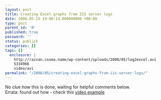 ```yaml
---
layout: post
title: Creating Excel graphs from IIS server logs
date: 2008-05-15 19:00:13.000000000 +00:00
type: post
parent_id: '0'
published: true
password: ''
status: publish
categories: []
tags: []
  enclosure: |
    http://razvan.cosma.name/wp-content/uploads/2008/05/log2excel.avi
    5334966
    video/avi
permalink: "/2008/05/creating-excel-graphs-from-iis-server-logs/"
---
```

No clue how this is done, waiting for helpful comments below.  
Errata: found out how - check this [video example](http://razvan.cosma.name/wp-content/uploads/2008/05/log2excel.avi)[  
](../log2excel.avi)

